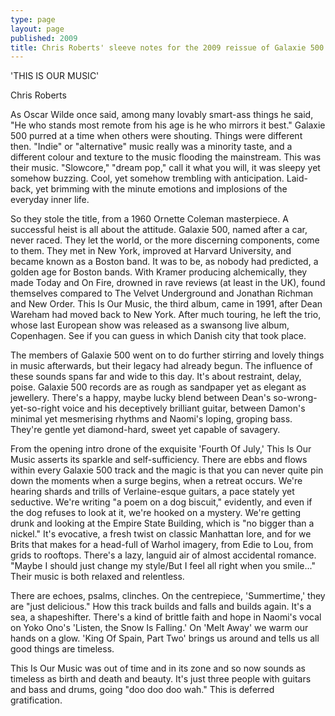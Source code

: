 ```yaml
---
type: page
layout: page
published: 2009
title: Chris Roberts' sleeve notes for the 2009 reissue of Galaxie 500's This Is Our Music
---
```

'THIS IS OUR MUSIC'

Chris Roberts

As Oscar Wilde once said, among many lovably smart-ass things he said, "He who stands most remote from his age is he who mirrors it best." Galaxie 500 purred at a time when others were shouting. Things were different then. "Indie" or "alternative" music really was a minority taste, and a different colour and texture to the music flooding the mainstream. This was their music. "Slowcore," "dream pop," call it what you will, it was sleepy yet somehow buzzing. Cool, yet somehow trembling with anticipation. Laid-back, yet brimming with the minute emotions and implosions of the everyday inner life.

So they stole the title, from a 1960 Ornette Coleman masterpiece. A successful heist is all about the attitude. Galaxie 500, named after a car, never raced. They let the world, or the more discerning components, come to them. They met in New York, improved at Harvard University, and became known as a Boston band. It was to be, as nobody had predicted, a golden age for Boston bands. With Kramer producing alchemically, they made Today and On Fire, drowned in rave reviews (at least in the UK), found themselves compared to The Velvet Underground and Jonathan Richman and New Order. This Is Our Music, the third album, came in 1991, after Dean Wareham had moved back to New York. After much touring, he left the trio, whose last European show was released as a swansong live album, Copenhagen. See if you can guess in which Danish city that took place.

The members of Galaxie 500 went on to do further stirring and lovely things in music afterwards, but their legacy had already begun. The influence of these sounds spans far and wide to this day. It's about restraint, delay, poise. Galaxie 500 records are as rough as sandpaper yet as elegant as jewellery. There's a happy, maybe lucky blend between Dean's so-wrong-yet-so-right voice and his deceptively brilliant guitar, between Damon's minimal yet mesmerising rhythms and Naomi's loping, groping bass. They're gentle yet diamond-hard, sweet yet capable of savagery.

From the opening intro drone of the exquisite 'Fourth Of July,' This Is Our Music asserts its sparkle and self-sufficiency. There are ebbs and flows within every Galaxie 500 track and the magic is that you can never quite pin down the moments when a surge begins, when a retreat occurs. We're hearing shards and trills of Verlaine-esque guitars, a pace stately yet seductive. We're writing "a poem on a dog biscuit," evidently, and even if the dog refuses to look at it, we're hooked on a mystery. We're getting drunk and looking at the Empire State Building, which is "no bigger than a nickel." It's evocative, a fresh twist on classic Manhattan lore, and for we Brits that makes for a head-full of Warhol imagery, from Edie to Lou, from grids to rooftops. There's a lazy, languid air of almost accidental romance. "Maybe I should just change my style/But I feel all right when you smile..." Their music is both relaxed and relentless.

There are echoes, psalms, clinches. On the centrepiece, 'Summertime,' they are "just delicious." How this track builds and falls and builds again. It's a sea, a shapeshifter. There's a kind of brittle faith and hope in Naomi's vocal on Yoko Ono's 'Listen, the Snow Is Falling.' On 'Melt Away' we warm our hands on a glow. 'King Of Spain, Part Two' brings us around and tells us all good things are timeless.

This Is Our Music was out of time and in its zone and so now sounds as timeless as birth and death and beauty. It's just three people with guitars and bass and drums, going "doo doo doo wah." This is deferred gratification.
